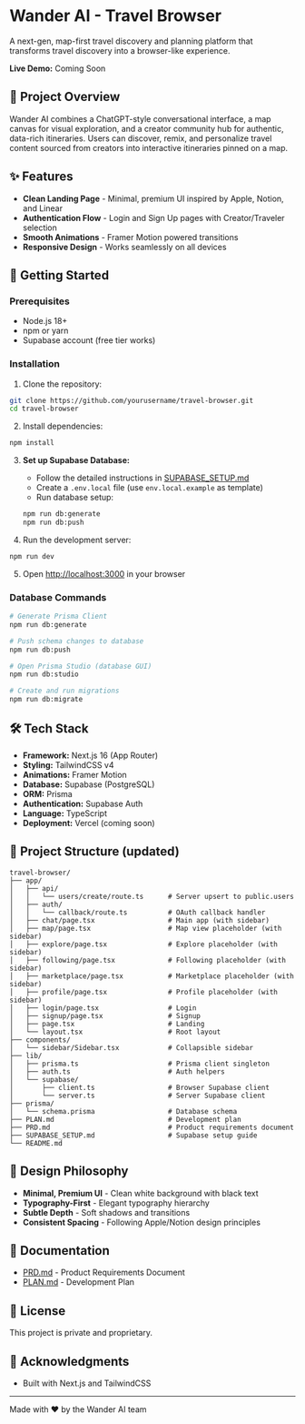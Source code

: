 # Wander AI - Travel Browser

A next-gen, map-first travel discovery and planning platform that transforms travel discovery into a browser-like experience.

**Live Demo:** Coming Soon

## 🎯 Project Overview

Wander AI combines a ChatGPT-style conversational interface, a map canvas for visual exploration, and a creator community hub for authentic, data-rich itineraries. Users can discover, remix, and personalize travel content sourced from creators into interactive itineraries pinned on a map.

## ✨ Features

- **Clean Landing Page** - Minimal, premium UI inspired by Apple, Notion, and Linear
- **Authentication Flow** - Login and Sign Up pages with Creator/Traveler selection
- **Smooth Animations** - Framer Motion powered transitions
- **Responsive Design** - Works seamlessly on all devices

## 🚀 Getting Started

### Prerequisites

- Node.js 18+ 
- npm or yarn
- Supabase account (free tier works)

### Installation

1. Clone the repository:
```bash
git clone https://github.com/yourusername/travel-browser.git
cd travel-browser
```

2. Install dependencies:
```bash
npm install
```

3. **Set up Supabase Database:**
   - Follow the detailed instructions in [SUPABASE_SETUP.md](./SUPABASE_SETUP.md)
   - Create a `.env.local` file (use `env.local.example` as template)
   - Run database setup:
   ```bash
   npm run db:generate
   npm run db:push
   ```

4. Run the development server:
```bash
npm run dev
```

5. Open [http://localhost:3000](http://localhost:3000) in your browser

### Database Commands

```bash
# Generate Prisma Client
npm run db:generate

# Push schema changes to database
npm run db:push

# Open Prisma Studio (database GUI)
npm run db:studio

# Create and run migrations
npm run db:migrate
```

## 🛠️ Tech Stack

- **Framework:** Next.js 16 (App Router)
- **Styling:** TailwindCSS v4
- **Animations:** Framer Motion
- **Database:** Supabase (PostgreSQL)
- **ORM:** Prisma
- **Authentication:** Supabase Auth
- **Language:** TypeScript
- **Deployment:** Vercel (coming soon)

## 📁 Project Structure (updated)

```text
travel-browser/
├── app/
│   ├── api/
│   │   └── users/create/route.ts      # Server upsert to public.users
│   ├── auth/
│   │   └── callback/route.ts          # OAuth callback handler
│   ├── chat/page.tsx                  # Main app (with sidebar)
│   ├── map/page.tsx                   # Map view placeholder (with sidebar)
│   ├── explore/page.tsx               # Explore placeholder (with sidebar)
│   ├── following/page.tsx             # Following placeholder (with sidebar)
│   ├── marketplace/page.tsx           # Marketplace placeholder (with sidebar)
│   ├── profile/page.tsx               # Profile placeholder (with sidebar)
│   ├── login/page.tsx                 # Login
│   ├── signup/page.tsx                # Signup
│   ├── page.tsx                       # Landing
│   └── layout.tsx                     # Root layout
├── components/
│   └── sidebar/Sidebar.tsx            # Collapsible sidebar
├── lib/
│   ├── prisma.ts                      # Prisma client singleton
│   ├── auth.ts                        # Auth helpers
│   └── supabase/
│       ├── client.ts                  # Browser Supabase client
│       └── server.ts                  # Server Supabase client
├── prisma/
│   └── schema.prisma                  # Database schema
├── PLAN.md                            # Development plan
├── PRD.md                             # Product requirements document
├── SUPABASE_SETUP.md                  # Supabase setup guide
└── README.md
```

## 🎨 Design Philosophy

- **Minimal, Premium UI** - Clean white background with black text
- **Typography-First** - Elegant typography hierarchy
- **Subtle Depth** - Soft shadows and transitions
- **Consistent Spacing** - Following Apple/Notion design principles

## 📝 Documentation

- [PRD.md](./PRD.md) - Product Requirements Document
- [PLAN.md](./PLAN.md) - Development Plan

## 📄 License

This project is private and proprietary.

## 🙏 Acknowledgments

- Built with Next.js and TailwindCSS

---

Made with ❤️ by the Wander AI team
